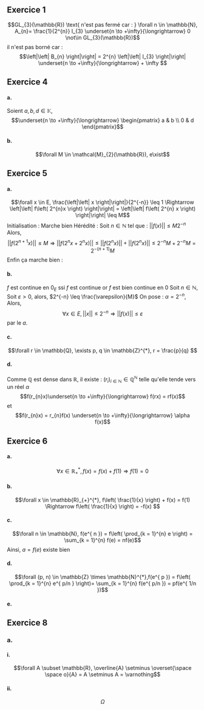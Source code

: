## Exercice 1
$$GL_{3}(\mathbb{R}) \text{ n'est pas fermé car : } \forall n \in \mathbb{N}, A_{n}= \frac{1}{2^{n}} I_{3} \underset{n \to +\infty}{\longrightarrow} 0 \not\in GL_{3}(\mathbb{R})$$
il n'est pas borné car : 
$$\left|\left| B_{n} \right|\right| = 2^{n} \left|\left| I_{3} \right|\right| \underset{n \to +\infty}{\longrightarrow} + \infty $$

## Exercice 4
#### a.
Soient $a, b, d \in \mathbb{K}$, 
$$\underset{n \to +\infty}{\longrightarrow} \begin{pmatrix}
a & b \\
0 & d
\end{pmatrix}$$

#### b.
$$\forall M \in \mathcal{M}_{2}(\mathbb{R}), e\xist$$



## Exercice 5
#### a.
$$\forall x \in E, \frac{\left|\left| x \right|\right|}{2^{-n}} \leq 1 \Rightarrow \left|\left| f\left( 2^{n}x \right) \right|\right| = \left|\left| f\left( 2^{n} x \right) \right|\right|  \leq M$$
Initialisation : Marche bien
Hérédité : 
Soit $n \in \mathbb{N}$ tel que : $\left|\left| f(x) \right|\right| \leq M{2}^{-n}$
Alors, 
$$\left|\left| f(2^{n+1}x) \right|\right| \leq M \Rightarrow \left|\left| f(2^{n}x + 2^{n} x) \right|\right| \leq \left|\left| f(2^{n}x)  \right|\right|+ \left|\left|   f(2^{n}x) \right|\right|\leq 2^{-n}M + 2^{-n}M = 2^{-(n+1)}M $$
Enfin ça marche bien :

#### b.
$f$ est continue en $0_{E}$ ssi $f$ est continue
or $f$ est bien continue en 0
Soit $n \in \mathbb{N}$, 
Soit $\varepsilon>0$, alors, $2^{-n} \leq \frac{\varepsilon}{M}$ 
On pose : $\alpha = 2^{-n}$, 
Alors, 
$$\forall x \in E, \left|\left| x \right|\right| \leq 2^{-n} \Rightarrow \left|\left| f(x) \right|\right| \leq \varepsilon $$
par le $a.$

#### c.
$$\forall r \in \mathbb{Q}, \exists p, q \in \mathbb{Z}^{*}, r = \frac{p}{q} $$

#### d.
Comme $\mathbb{Q}$ est dense dans $\mathbb{R}$, il existe : $(r_{i})_{i \in \mathbb{N}} \in \mathbb{Q}^{\mathbb{N}}$ telle qu'elle tende vers un réel $\alpha$
$$f(r_{n}x)\underset{n \to +\infty}{\longrightarrow} f(rx) = rf(x)$$
et 
$$f(r_{n}x) = r_{n}f(x) \underset{n \to +\infty}{\longrightarrow} \alpha f(x)$$

## Exercice 6
####  a.
$$\forall x \in \mathbb{R}_{+}^{*}, f(x) = f(x) + f(1) \Rightarrow f(1)=0$$

#### b.
$$\forall x \in \mathbb{R}_{+}^{*}, f\left( \frac{1}{x} \right) + f(x) = f(1) \Rightarrow  f\left( \frac{1}{x} \right) = -f(x) $$

#### c.
$$\forall n \in \mathbb{N}, f(e^{ n }) = f\left( \prod_{k = 1}^{n} e \right) = \sum_{k = 1}^{n} f(e) = nf(e)$$
Ainsi, $a = f(e)$ existe bien

#### d.
$$\forall (p, n) \in \mathbb{Z} \times \mathbb{N}^{*},f(e^{ p }) = f\left( \prod_{k = 1}^{n} e^{ p/n } \right)= \sum_{k =  1}^{n} f(e^{ p/n }) = pf(e^{ 1/n })$$

#### e.



## Exercice 8
### a.
#### i.
$$\forall A \subset \mathbb{R}, \overline{A} \setminus \overset{\space \space o}{A} = A \setminus A = \varnothing$$

#### ii.
$$\Omega$$